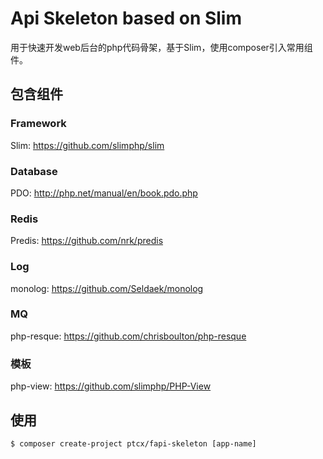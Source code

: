 Api Skeleton based on Slim
===========================================

用于快速开发web后台的php代码骨架，基于Slim，使用composer引入常用组件。

## 包含组件

### Framework

Slim: <https://github.com/slimphp/slim>

### Database

PDO: <http://php.net/manual/en/book.pdo.php>

### Redis

Predis: <https://github.com/nrk/predis>

### Log

monolog: <https://github.com/Seldaek/monolog>

### MQ

php-resque: <https://github.com/chrisboulton/php-resque>

### 模板

php-view: <https://github.com/slimphp/PHP-View>

## 使用

```shell
$ composer create-project ptcx/fapi-skeleton [app-name]
```